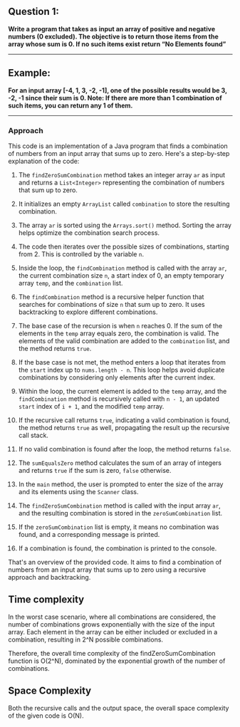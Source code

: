 ## Question 1:

**Write a program that takes as input an array of positive and negative numbers (0 excluded). The objective is to
return those items from the array whose sum is 0. If no such items exist return “No Elements found”**

---

## Example: 
**For an input array [-4, 1, 3, -2, -1],
one of the possible results would be 3, -2, -1 since their sum is 0.
Note: If there are more than 1 combination of such items, you can return any 1 of them.**

---

### Approach

This code is an implementation of a Java program that finds a combination of numbers from an input array that sums up to zero. Here's a step-by-step explanation of the code:

1. The `findZeroSumCombination` method takes an integer array `ar` as input and returns a `List<Integer>` representing the combination of numbers that sum up to zero.

2. It initializes an empty `ArrayList` called `combination` to store the resulting combination.

3. The array `ar` is sorted using the `Arrays.sort()` method. Sorting the array helps optimize the combination search process.

4. The code then iterates over the possible sizes of combinations, starting from 2. This is controlled by the variable `n`.

5. Inside the loop, the `findCombination` method is called with the array `ar`, the current combination size `n`, a start index of 0, an empty temporary array `temp`, and the `combination` list.

6. The `findCombination` method is a recursive helper function that searches for combinations of size `n` that sum up to zero. It uses backtracking to explore different combinations.

7. The base case of the recursion is when `n` reaches 0. If the sum of the elements in the `temp` array equals zero, the combination is valid. The elements of the valid combination are added to the `combination` list, and the method returns `true`.

8. If the base case is not met, the method enters a loop that iterates from the `start` index up to `nums.length - n`. This loop helps avoid duplicate combinations by considering only elements after the current index.

9. Within the loop, the current element is added to the `temp` array, and the `findCombination` method is recursively called with `n - 1`, an updated `start` index of `i + 1`, and the modified `temp` array.

10. If the recursive call returns `true`, indicating a valid combination is found, the method returns `true` as well, propagating the result up the recursive call stack.

11. If no valid combination is found after the loop, the method returns `false`.

12. The `sumEqualsZero` method calculates the sum of an array of integers and returns `true` if the sum is zero, `false` otherwise.

13. In the `main` method, the user is prompted to enter the size of the array and its elements using the `Scanner` class.

14. The `findZeroSumCombination` method is called with the input array `ar`, and the resulting combination is stored in the `zeroSumCombination` list.

15. If the `zeroSumCombination` list is empty, it means no combination was found, and a corresponding message is printed.

16. If a combination is found, the combination is printed to the console.

That's an overview of the provided code. It aims to find a combination of numbers from an input array that sums up to zero using a recursive approach and backtracking.

## Time complexity
In the worst case scenario, where all combinations are considered, the number of combinations grows exponentially with the size of the input array. Each element in the array can be either included or excluded in a combination, resulting in 2^N possible combinations.

Therefore, the overall time complexity of the findZeroSumCombination function is O(2^N), dominated by the exponential growth of the number of combinations.

## Space Complexity
 Both the recursive calls and the output space, the overall space complexity of the given code is O(N).
